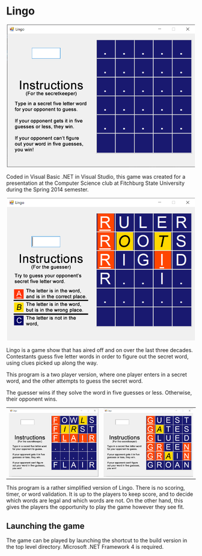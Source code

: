 # Lingo

<p align="center"><img src="https://github.com/dbeaulac/Lingo/blob/master/ReadMeImages/LingoSplashScreen.png" width="500"></p>

Coded in Visual Basic .NET in Visual Studio, this game was created for a presentation at the Computer Science club at Fitchburg State University during the Spring 2014 semester.

<p align="center"><img src="https://github.com/dbeaulac/Lingo/blob/master/ReadMeImages/LingoWordInProgress.png" width="500"></p>

Lingo is a game show that has aired off and on over the last three decades. Contestants guess five letter words in order to figure out the secret word, using clues picked up along the way.

This program is a two player version, where one player enters in a secret word, and the other attempts to guess the secret word. 

The guesser wins if they solve the word in five guesses or less. Otherwise, their opponent wins.

<table>
  <tr>
    <td><img src="https://github.com/dbeaulac/Lingo/blob/master/ReadMeImages/LingoSolvedWord.png" width="500"></td>
    <td><img src="https://github.com/dbeaulac/Lingo/blob/master/ReadMeImages/LingoFailedWord.png" width="500"></td>
  </tr>
</table>

This program is a rather simplified version of Lingo. There is no scoring, timer, or word validation. It is up to the players to keep score, and to decide which words are legal and which words are not. On the other hand, this gives the players the opportunity to play the game however they see fit.

## Launching the game
The game can be played by launching the shortcut to the build version in the top level directory. Microsoft .NET Framework 4 is required.
